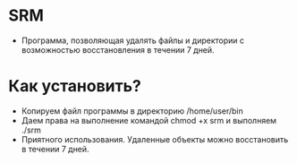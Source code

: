 # SRM 
- Программа, позволяющая удалять файлы и директории с возможностью восстановления в течении 7 дней.
# Как установить?
- Копируем файл программы в директорию /home/user/bin
- Даем права на выполнение командой chmod +x srm и выполняем ./srm
- Приятного использования. Удаленные объекты можно восстановить в течении 7 дней.
